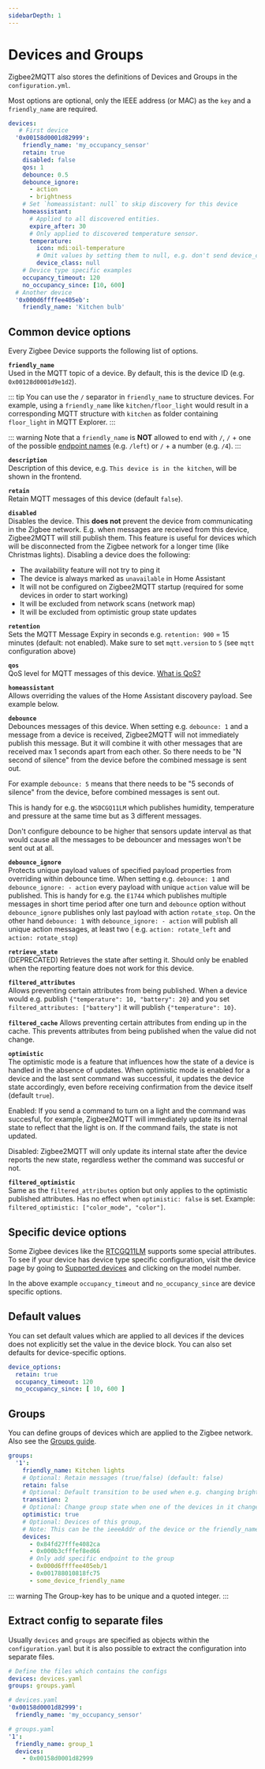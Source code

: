 ```yaml
---
sidebarDepth: 1
---
```


# Devices and Groups

Zigbee2MQTT also stores the definitions of Devices and Groups in the `configuration.yml`. 

Most options are optional, only the IEEE address (or MAC) as the `key` and a `friendly_name` are required. 

``` yaml
devices:
   # First device
  '0x00158d0001d82999':
    friendly_name: 'my_occupancy_sensor'
    retain: true
    disabled: false
    qos: 1
    debounce: 0.5
    debounce_ignore:
      - action
      - brightness
    # Set `homeassistant: null` to skip discovery for this device
    homeassistant:
      # Applied to all discovered entities.
      expire_after: 30
      # Only applied to discovered temperature sensor.
      temperature:
        icon: mdi:oil-temperature
        # Omit values by setting them to null, e.g. don't send device_class
        device_class: null
    # Device type specific examples
    occupancy_timeout: 120
    no_occupancy_since: [10, 600]
  # Another device
  '0x000d6ffffee405eb':
    friendly_name: 'Kitchen bulb'
```

## Common device options

Every Zigbee Device supports the following list of options.

**`friendly_name`**  
Used in the MQTT topic of a device. By default, this is the device ID (e.g. `0x00128d0001d9e1d2`).

::: tip
You can use the `/` separator in `friendly_name` to structure devices.
For example, using a `friendly_name` like `kitchen/floor_light` would result in a corresponding MQTT structure with `kitchen` as folder containing `floor_light` in MQTT Explorer.
:::

::: warning
Note that a `friendly_name` is **NOT** allowed to end with `/`, `/` + one of the possible [endpoint names](https://github.com/Koenkk/zigbee2mqtt/blob/master/lib/util/utils.ts#L30) (e.g. `/left`) or `/` + a number (e.g. `/4`).
:::

**`description`**  
Description of this device, e.g. `This device is in the kitchen`, will be shown in the frontend.

**`retain`**  
Retain MQTT messages of this device (default `false`).

**`disabled`**  
Disables the device. This **does not** prevent the device from communicating in the Zigbee network. E.g. when messages are received from this device, Zigbee2MQTT will still publish them. This feature is useful for devices which will be disconnected from the Zigbee network for a longer time (like Christmas lights). Disabling a device does the following:
- The availability feature will not try to ping it
- The device is always marked as `unavailable` in Home Assistant
- It will not be configured on Zigbee2MQTT startup (required for some devices in order to start working)
- It will be excluded from network scans (network map)
- It will be excluded from optimistic group state updates

**`retention`**  
Sets the MQTT Message Expiry in seconds e.g. `retention: 900` = 15 minutes (default: not enabled). Make
  sure to set `mqtt.version` to `5` (see `mqtt` configuration above)

**`qos`**  
QoS level for MQTT messages of this device. [What is QoS?](https://www.npmjs.com/package/mqtt#about-qos)

**`homeassistant`**  
Allows overriding the values of the Home Assistant discovery payload. See example below.

**`debounce`**  
Debounces messages of this device. When setting e.g. `debounce: 1` and a message from a device is
  received, Zigbee2MQTT will not immediately publish this message. But it will combine it with other messages that are received max 1
  seconds apart from each other. So there needs to be "N second of silence" from the device before the combined message is sent out.
  
  For example `debounce: 5` means that there needs to be "5 seconds of silence" from the device, before combined messages is sent out.
    
  This is handy for e.g. the `WSDCGQ11LM` which publishes humidity, temperature and pressure
  at the same time but as 3 different messages.
  
  Don't configure debounce to be higher that sensors update interval as that would cause all the messages to be debouncer and messages won't be sent out at all.

**`debounce_ignore`**  
Protects unique payload values of specified payload properties from overriding within debounce time.
  When setting e.g. `debounce: 1` and `debounce_ignore: - action` every payload with unique `action` value will be
  published. This is handy for e.g. the `E1744` which publishes multiple messages in short time period after one turn
  and `debounce` option without `debounce_ignore` publishes only last payload with action `rotate_stop`. On the other
  hand `debounce: 1` with `debounce_ignore: - action` will publish all unique action messages, at least two (
  e.g. `action: rotate_left` and `action: rotate_stop`)

**`retrieve_state`**  
(DEPRECATED) Retrieves the state after setting it. Should only be enabled when the reporting feature
  does not work for this device.

**`filtered_attributes`**  
Allows preventing certain attributes from being published. When a device would e.g.
  publish `{"temperature": 10, "battery": 20}` and you set `filtered_attributes: ["battery"]` it will
  publish `{"temperature": 10}`.

**`filtered_cache`**
Allows preventing certain attributes from ending up in the cache. 
This prevents attributes from being published when the value did not change.

**`optimistic`**  
The optimistic mode is a feature that influences how the state of a device is handled in the absence of updates. When optimistic mode is enabled for a device and the last sent command was successful, it updates the device state accordingly, even before receiving confirmation from the device itself (default `true`).

Enabled: If you send a command to turn on a light and the command was succesful, for example, Zigbee2MQTT will immediately update its internal state to reflect that the light is on. If the command fails, the state is not updated.

Disabled: Zigbee2MQTT will only update its internal state after the device reports the new state, regardless wether the command was succesful or not.

**`filtered_optimistic`**  
Same as the `filtered_attributes` option but only applies to the optimistic published
  attributes. Has no effect when `optimistic: false` is set. Example: `filtered_optimistic: ["color_mode", "color"]`.


## Specific device options

Some Zigbee devices like the [RTCGQ11LM](../../devices/RTCGQ11LM.md) supports some special attributes.
To see if your device has device type specific configuration, visit the device page by going
to [Supported devices](../../supported-devices/) and clicking on the model number.

In the above example `occupancy_timeout` and `no_occupancy_since` are device specific options.


## Default values

You can set default values which are applied to all devices if the devices does not explicitly set the value in the device block. You can also set defaults for device-specific options.

```yaml
device_options:
  retain: true
  occupancy_timeout: 120
  no_occupancy_since: [ 10, 600 ]
```

## Groups

You can define groups of devices which are applied to the Zigbee network. Also see the [Groups guide](../usage/groups.md).

```yaml
groups:
  '1':
    friendly_name: Kitchen lights
    # Optional: Retain messages (true/false) (default: false)
    retain: false
    # Optional: Default transition to be used when e.g. changing brightness (in seconds) (default: 0)
    transition: 2
    # Optional: Change group state when one of the devices in it changes state, see 'State changes' below (default: true)
    optimistic: true
    # Optional: Devices of this group,
    # Note: This can be the ieeeAddr of the device or the friendly_name (default: empty)
    devices:
      - 0x84fd27fffe4082ca
      - 0x000b3cfffef8ed66
      # Only add specific endpoint to the group
      - 0x000d6ffffee405eb/1
      - 0x001788010818fc75
      - some_device_friendly_name
```

::: warning
The Group-key has to be unique and a quoted integer.
:::


## Extract config to separate files

Usually `devices` and `groups` are specified as objects within the `configuration.yaml` but it
is also possible to extract the configuration into separate files.

```yaml
# Define the files which contains the configs 
devices: devices.yaml
groups: groups.yaml
```

```yaml
# devices.yaml 
'0x00158d0001d82999':
  friendly_name: 'my_occupancy_sensor'
```

```yaml
# groups.yaml
'1':
  friendly_name: group_1
  devices:
    - 0x00158d0001d82999
```
